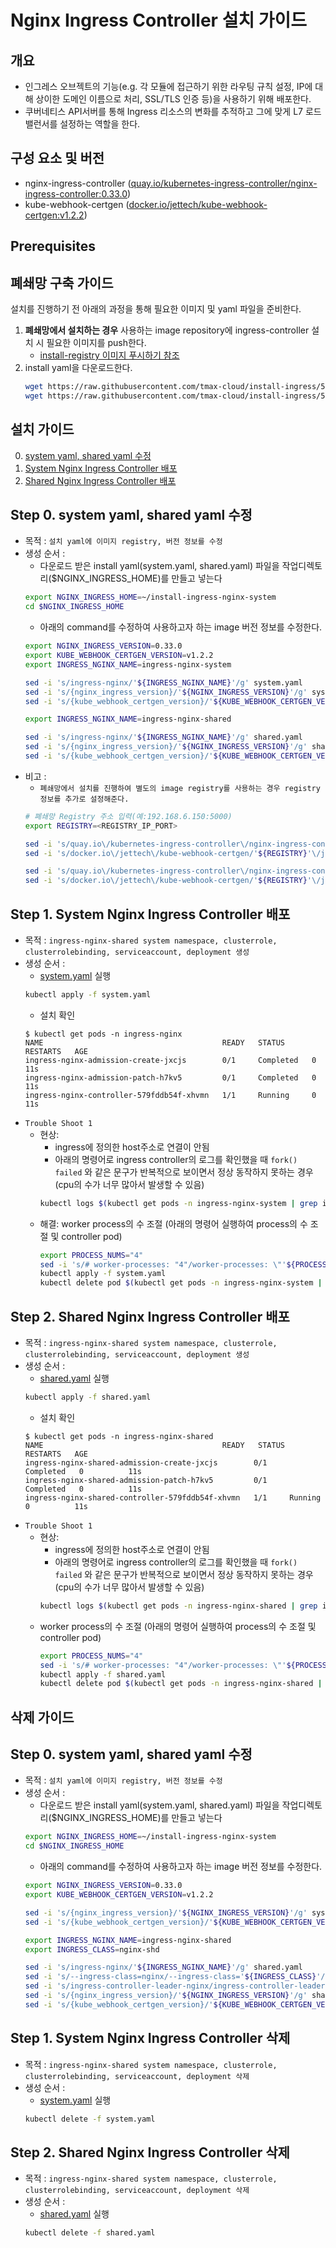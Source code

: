 


# Nginx Ingress Controller 설치 가이드

## 개요

- 인그레스 오브젝트의 기능(e.g. 각 모듈에 접근하기 위한 라우팅 규칙 설정, IP에 대해 상이한 도메인 이름으로 처리, SSL/TLS 인증 등)을 사용하기 위해 배포한다.
- 쿠버네티스 API서버를 통해 Ingress 리소스의 변화를 추적하고 그에 맞게 L7 로드밸런서를 설정하는 역할을 한다.

## 구성 요소 및 버전

* nginx-ingress-controller ([quay.io/kubernetes-ingress-controller/nginx-ingress-controller:0.33.0](https://quay.io/repository/kubernetes-ingress-controller/nginx-ingress-controller?tab=tags))
* kube-webhook-certgen ([docker.io/jettech/kube-webhook-certgen:v1.2.2](https://hub.docker.com/layers/jettech/kube-webhook-certgen/v1.2.2/images/sha256-4ecb4e11ce3b77a6ca002eeb88d58652d0a199cc802a0aae2128c760300ed4de?context=explore))

## Prerequisites

## 폐쇄망 구축 가이드
설치를 진행하기 전 아래의 과정을 통해 필요한 이미지 및 yaml 파일을 준비한다.
1. **폐쇄망에서 설치하는 경우** 사용하는 image repository에 ingress-controller 설치 시 필요한 이미지를 push한다.
   * [install-registry 이미지 푸시하기 참조](https://github.com/tmax-cloud/install-registry/blob/5.0/podman.md)
2. install yaml을 다운로드한다.
    ```bash
    wget https://raw.githubusercontent.com/tmax-cloud/install-ingress/5.0/manifest/yaml/system.yaml
    wget https://raw.githubusercontent.com/tmax-cloud/install-ingress/5.0/manifest/yaml/shared.yaml
    ```

## 설치 가이드
0. [system yaml, shared yaml 수정](#step0-deploy-yaml-%EC%88%98%EC%A0%95)
1. [System Nginx Ingress Controller 배포](#step-1-system-nginx-ingress-controller-%EB%B0%B0%ED%8F%AC)
2. [Shared Nginx Ingress Controller 배포](#step-2-shared-nginx-ingress-controller-%EB%B0%B0%ED%8F%AC)


## Step 0. system yaml, shared yaml 수정
* 목적 : `설치 yaml에 이미지 registry, 버전 정보를 수정`
* 생성 순서 : 
	* 다운로드 받은 install yaml(system.yaml, shared.yaml) 파일을 작업디렉토리($NGINX_INGRESS_HOME)를 만들고 넣는다
	```bash
    export NGINX_INGRESS_HOME=~/install-ingress-nginx-system
    cd $NGINX_INGRESS_HOME
	```
    * 아래의 command를 수정하여 사용하고자 하는 image 버전 정보를 수정한다.
	```bash
    export NGINX_INGRESS_VERSION=0.33.0
    export KUBE_WEBHOOK_CERTGEN_VERSION=v1.2.2
    export INGRESS_NGINX_NAME=ingress-nginx-system
	
    sed -i 's/ingress-nginx/'${INGRESS_NGINX_NAME}'/g' system.yaml
	sed -i 's/{nginx_ingress_version}/'${NGINX_INGRESS_VERSION}'/g' system.yaml
	sed -i 's/{kube_webhook_certgen_version}/'${KUBE_WEBHOOK_CERTGEN_VERSION}'/g' system.yaml
	
	export INGRESS_NGINX_NAME=ingress-nginx-shared
	
	sed -i 's/ingress-nginx/'${INGRESS_NGINX_NAME}'/g' shared.yaml
	sed -i 's/{nginx_ingress_version}/'${NGINX_INGRESS_VERSION}'/g' shared.yaml
	sed -i 's/{kube_webhook_certgen_version}/'${KUBE_WEBHOOK_CERTGEN_VERSION}'/g' shared.yaml
	```
* 비고 :
    * `폐쇄망에서 설치를 진행하여 별도의 image registry를 사용하는 경우 registry 정보를 추가로 설정해준다.`
	```bash
	# 폐쇄망 Registry 주소 입력(예:192.168.6.150:5000)
    export REGISTRY=<REGISTRY_IP_PORT>
	
	sed -i 's/quay.io\/kubernetes-ingress-controller\/nginx-ingress-controller/'${REGISTRY}'\/kubernetes-ingress-controller\/nginx-ingress-controller/g' system.yaml
	sed -i 's/docker.io\/jettech\/kube-webhook-certgen/'${REGISTRY}'\/jettech\/kube-webhook-certgen/g' system.yaml
	
	sed -i 's/quay.io\/kubernetes-ingress-controller\/nginx-ingress-controller/'${REGISTRY}'\/kubernetes-ingress-controller\/nginx-ingress-controller/g' shared.yaml
	sed -i 's/docker.io\/jettech\/kube-webhook-certgen/'${REGISTRY}'\/jettech\/kube-webhook-certgen/g' shared.yaml
	```

## Step 1. System Nginx Ingress Controller 배포
* 목적 : `ingress-nginx-shared system namespace, clusterrole, clusterrolebinding, serviceaccount, deployment 생성`
* 생성 순서 : 
    * [system.yaml](manifest/system.yaml) 실행 
	```bash
	kubectl apply -f system.yaml
	```
	* 설치 확인
	```console
	$ kubectl get pods -n ingress-nginx
    NAME                                        READY   STATUS      RESTARTS   AGE
    ingress-nginx-admission-create-jxcjs        0/1     Completed   0          11s
    ingress-nginx-admission-patch-h7kv5         0/1     Completed   0          11s
    ingress-nginx-controller-579fddb54f-xhvmn   1/1     Running     0          11s
    ```
* `Trouble Shoot 1`
    * 현상: 
        - ingress에 정의한 host주소로 연결이 안됨
        - 아래의 명령어로 ingress controller의 로그를 확인했을 때 `fork() failed` 와 같은 문구가 반복적으로 보이면서 정상 동작하지 못하는 경우(cpu의 수가 너무 많아서 발생할 수 있음)
        ```bash
        kubectl logs $(kubectl get pods -n ingress-nginx-system | grep ingress-nginx-system-controller | awk '{ print $1 }') -n ingress-nginx-system
        ```
    * 해결: worker process의 수 조절 (아래의 명령어 실행하여 process의 수 조절 및 controller pod)
        ```bash
        export PROCESS_NUMS="4"
        sed -i 's/# worker-processes: "4"/worker-processes: \"'${PROCESS_NUMS}'\"/g' system.yaml
        kubectl apply -f system.yaml
        kubectl delete pod $(kubectl get pods -n ingress-nginx-system | grep ingress-nginx-system-controller | awk '{ print $1 }') -n ingress-nginx-system
        ```

## Step 2. Shared Nginx Ingress Controller 배포
* 목적 : `ingress-nginx-shared system namespace, clusterrole, clusterrolebinding, serviceaccount, deployment 생성`
* 생성 순서 : 
    * [shared.yaml](manifest/shared.yaml) 실행 
    ```bash
    kubectl apply -f shared.yaml
    ```
    * 설치 확인
    ```console
    $ kubectl get pods -n ingress-nginx-shared
    NAME                                        READY   STATUS      RESTARTS   AGE
    ingress-nginx-shared-admission-create-jxcjs        0/1     Completed   0          11s
    ingress-nginx-shared-admission-patch-h7kv5         0/1     Completed   0          11s
    ingress-nginx-shared-controller-579fddb54f-xhvmn   1/1     Running     0          11s
    ```
* `Trouble Shoot 1`
    * 현상: 
        - ingress에 정의한 host주소로 연결이 안됨
        - 아래의 명령어로 ingress controller의 로그를 확인했을 때 `fork() failed` 와 같은 문구가 반복적으로 보이면서 정상 동작하지 못하는 경우(cpu의 수가 너무 많아서 발생할 수 있음)
        ```bash
        kubectl logs $(kubectl get pods -n ingress-nginx-shared | grep ingress-nginx-shared-controller | awk '{ print $1 }') -n ingress-nginx-shared
        ```
    * worker process의 수 조절 (아래의 명령어 실행하여 process의 수 조절 및 controller pod)
        ```bash
        export PROCESS_NUMS="4"
        sed -i 's/# worker-processes: "4"/worker-processes: \"'${PROCESS_NUMS}'\"/g' shared.yaml
        kubectl apply -f shared.yaml
        kubectl delete pod $(kubectl get pods -n ingress-nginx-shared | grep ingress-nginx-shared-controller | awk '{ print $1 }') -n ingress-nginx-shared
        ```

## 삭제 가이드
## Step 0. system yaml, shared yaml 수정
* 목적 : `설치 yaml에 이미지 registry, 버전 정보를 수정`
* 생성 순서 : 
	* 다운로드 받은 install yaml(system.yaml, shared.yaml) 파일을 작업디렉토리($NGINX_INGRESS_HOME)를 만들고 넣는다
	```bash
    export NGINX_INGRESS_HOME=~/install-ingress-nginx-system
    cd $NGINX_INGRESS_HOME
	```
    * 아래의 command를 수정하여 사용하고자 하는 image 버전 정보를 수정한다.
	```bash
    export NGINX_INGRESS_VERSION=0.33.0
    export KUBE_WEBHOOK_CERTGEN_VERSION=v1.2.2
	
	sed -i 's/{nginx_ingress_version}/'${NGINX_INGRESS_VERSION}'/g' system.yaml
	sed -i 's/{kube_webhook_certgen_version}/'${KUBE_WEBHOOK_CERTGEN_VERSION}'/g' system.yaml
	
	export INGRESS_NGINX_NAME=ingress-nginx-shared
	export INGRESS_CLASS=nginx-shd
	
	sed -i 's/ingress-nginx/'${INGRESS_NGINX_NAME}'/g' shared.yaml
	sed -i 's/--ingress-class=nginx/--ingress-class='${INGRESS_CLASS}'/g' shared.yaml
	sed -i 's/ingress-controller-leader-nginx/ingress-controller-leader-'${INGRESS_CLASS}'/g' shared.yaml
	sed -i 's/{nginx_ingress_version}/'${NGINX_INGRESS_VERSION}'/g' shared.yaml
	sed -i 's/{kube_webhook_certgen_version}/'${KUBE_WEBHOOK_CERTGEN_VERSION}'/g' shared.yaml
	```

## Step 1. System Nginx Ingress Controller 삭제
* 목적 : `ingress-nginx-shared system namespace, clusterrole, clusterrolebinding, serviceaccount, deployment 삭제`
* 생성 순서 : 
    * [system.yaml](manifest/system.yaml) 실행
	```bash
	kubectl delete -f system.yaml
	```

## Step 2. Shared Nginx Ingress Controller 삭제
* 목적 : `ingress-nginx-shared system namespace, clusterrole, clusterrolebinding, serviceaccount, deployment 삭제`
* 생성 순서 : 
    * [shared.yaml](manifest/shared.yaml) 실행
    ```bash
    kubectl delete -f shared.yaml
    ```
